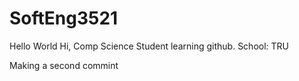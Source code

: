 # SoftEng3521
Hello World
Hi, Comp Science Student learning github.
School: TRU

Making a second commint
